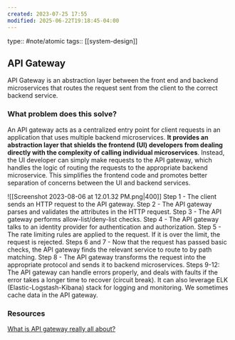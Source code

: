 ```yaml
---
created: 2023-07-25 17:55
modified: 2025-06-22T19:18:45-04:00
---
```

type:: #note/atomic
tags:: [[system-design]]
## API Gateway
API Gateway is an abstraction layer between the front end and backend microservices that routes the request sent from the client to the correct backend service.
### What problem does this solve?
An API gateway acts as a centralized entry point for client requests in an application that uses multiple backend microservices. **It provides an abstraction layer that shields the frontend (UI) developers from dealing directly with the complexity of calling individual microservices**. Instead, the UI developer can simply make requests to the API gateway, which handles the logic of routing the requests to the appropriate backend microservice. This simplifies the frontend code and promotes better separation of concerns between the UI and backend services.

![[Screenshot 2023-08-06 at 12.01.32 PM.png|400]]
Step 1 - The client sends an HTTP request to the API gateway.
Step 2 - The API gateway parses and validates the attributes in the HTTP request.
Step 3 - The API gateway performs allow-list/deny-list checks.
Step 4 - The API gateway talks to an identity provider for authentication and authorization.
Step 5 - The rate limiting rules are applied to the request. If it is over the limit, the request is rejected.
Steps 6 and 7 - Now that the request has passed basic checks, the API gateway finds the relevant service to route to by path matching.
Step 8 - The API gateway transforms the request into the appropriate protocol and sends it to backend microservices.
Steps 9-12: The API gateway can handle errors properly, and deals with faults if the error takes a longer time to recover (circuit break). It can also leverage ELK (Elastic-Logstash-Kibana) stack for logging and monitoring. We sometimes cache data in the API gateway.
### Resources
[What is API gateway really all about?](https://www.youtube.com/watch?v=1vjOv_f9L8I&list=PLqq-6Pq4lTTbEzejFKFRYfkLGYyOOwq58&index=11)
